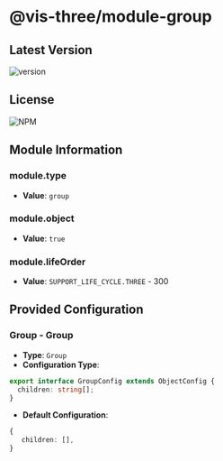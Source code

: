 # @vis-three/module-group

## Latest Version

<img alt="version" src="https://img.shields.io/npm/v/@vis-three/module-group">

## License

<img alt="NPM" src="https://img.shields.io/npm/l/@vis-three/module-group?color=blue">

## Module Information

### module.type

- **Value**: `group`

### module.object

- **Value**: `true`

### module.lifeOrder

- **Value**: `SUPPORT_LIFE_CYCLE.THREE` - 300

## Provided Configuration

### Group - Group

- **Type**: `Group`
- **Configuration Type**:

```ts
export interface GroupConfig extends ObjectConfig {
  children: string[];
}
```

- **Default Configuration**:

```ts
{
   children: [],
}
```

